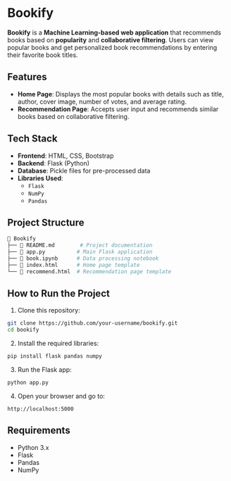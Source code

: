 #  Bookify

**Bookify** is a **Machine Learning-based web application** that recommends books based on **popularity** and **collaborative filtering**. Users can view popular books and get personalized book recommendations by entering their favorite book titles.

##  Features
* **Home Page**: Displays the most popular books with details such as title, author, cover image, number of votes, and average rating.
* **Recommendation Page**: Accepts user input and recommends similar books based on collaborative filtering.

##  Tech Stack
* **Frontend**: HTML, CSS, Bootstrap
* **Backend**: Flask (Python)
* **Database**: Pickle files for pre-processed data
* **Libraries Used**:
  * `Flask`
  * `NumPy`
  * `Pandas`

##  Project Structure
```bash
📁 Bookify
├── 📄 README.md        # Project documentation
├── 📄 app.py          # Main Flask application
├── 📄 book.ipynb      # Data processing notebook
├── 📄 index.html      # Home page template
└── 📄 recommend.html  # Recommendation page template
```

##  How to Run the Project
1. Clone this repository:
```bash
git clone https://github.com/your-username/bookify.git
cd bookify
```

2. Install the required libraries:
```bash
pip install flask pandas numpy
```

3. Run the Flask app:
```bash
python app.py
```

4. Open your browser and go to:
```
http://localhost:5000
```

##  Requirements
* Python 3.x
* Flask
* Pandas
* NumPy
